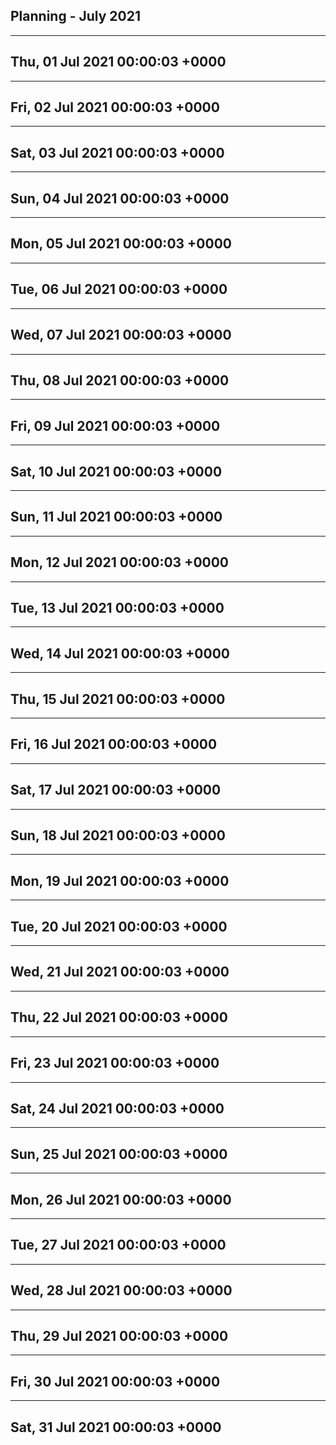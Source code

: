 ## Planning - July 2021

------------------------------------------------------------------------
Thu, 01 Jul 2021 00:00:03 +0000
------------------------------------------------------------------------


------------------------------------------------------------------------
Fri, 02 Jul 2021 00:00:03 +0000
------------------------------------------------------------------------


------------------------------------------------------------------------
Sat, 03 Jul 2021 00:00:03 +0000
------------------------------------------------------------------------


------------------------------------------------------------------------
Sun, 04 Jul 2021 00:00:03 +0000
------------------------------------------------------------------------


------------------------------------------------------------------------
Mon, 05 Jul 2021 00:00:03 +0000
------------------------------------------------------------------------


------------------------------------------------------------------------
Tue, 06 Jul 2021 00:00:03 +0000
------------------------------------------------------------------------


------------------------------------------------------------------------
Wed, 07 Jul 2021 00:00:03 +0000
------------------------------------------------------------------------


------------------------------------------------------------------------
Thu, 08 Jul 2021 00:00:03 +0000
------------------------------------------------------------------------


------------------------------------------------------------------------
Fri, 09 Jul 2021 00:00:03 +0000
------------------------------------------------------------------------


------------------------------------------------------------------------
Sat, 10 Jul 2021 00:00:03 +0000
------------------------------------------------------------------------


------------------------------------------------------------------------
Sun, 11 Jul 2021 00:00:03 +0000
------------------------------------------------------------------------


------------------------------------------------------------------------
Mon, 12 Jul 2021 00:00:03 +0000
------------------------------------------------------------------------


------------------------------------------------------------------------
Tue, 13 Jul 2021 00:00:03 +0000
------------------------------------------------------------------------


------------------------------------------------------------------------
Wed, 14 Jul 2021 00:00:03 +0000
------------------------------------------------------------------------


------------------------------------------------------------------------
Thu, 15 Jul 2021 00:00:03 +0000
------------------------------------------------------------------------


------------------------------------------------------------------------
Fri, 16 Jul 2021 00:00:03 +0000
------------------------------------------------------------------------


------------------------------------------------------------------------
Sat, 17 Jul 2021 00:00:03 +0000
------------------------------------------------------------------------


------------------------------------------------------------------------
Sun, 18 Jul 2021 00:00:03 +0000
------------------------------------------------------------------------


------------------------------------------------------------------------
Mon, 19 Jul 2021 00:00:03 +0000
------------------------------------------------------------------------


------------------------------------------------------------------------
Tue, 20 Jul 2021 00:00:03 +0000
------------------------------------------------------------------------


------------------------------------------------------------------------
Wed, 21 Jul 2021 00:00:03 +0000
------------------------------------------------------------------------


------------------------------------------------------------------------
Thu, 22 Jul 2021 00:00:03 +0000
------------------------------------------------------------------------


------------------------------------------------------------------------
Fri, 23 Jul 2021 00:00:03 +0000
------------------------------------------------------------------------


------------------------------------------------------------------------
Sat, 24 Jul 2021 00:00:03 +0000
------------------------------------------------------------------------


------------------------------------------------------------------------
Sun, 25 Jul 2021 00:00:03 +0000
------------------------------------------------------------------------


------------------------------------------------------------------------
Mon, 26 Jul 2021 00:00:03 +0000
------------------------------------------------------------------------


------------------------------------------------------------------------
Tue, 27 Jul 2021 00:00:03 +0000
------------------------------------------------------------------------


------------------------------------------------------------------------
Wed, 28 Jul 2021 00:00:03 +0000
------------------------------------------------------------------------


------------------------------------------------------------------------
Thu, 29 Jul 2021 00:00:03 +0000
------------------------------------------------------------------------


------------------------------------------------------------------------
Fri, 30 Jul 2021 00:00:03 +0000
------------------------------------------------------------------------


------------------------------------------------------------------------
Sat, 31 Jul 2021 00:00:03 +0000
------------------------------------------------------------------------



